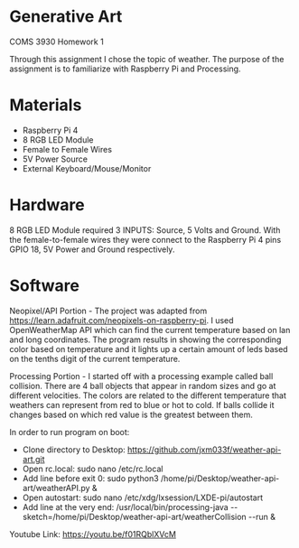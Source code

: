 # Generative Art
COMS 3930 Homework 1

Through this assignment I chose the topic of weather.
The purpose of the assignment is to familiarize with Raspberry Pi and Processing.

# Materials
- Raspberry Pi 4
- 8 RGB LED Module
- Female to Female Wires
- 5V Power Source
- External Keyboard/Mouse/Monitor

# Hardware
8 RGB LED Module required 3 INPUTS: Source, 5 Volts and Ground. With the female-to-female wires they were connect to the Raspberry Pi 4 pins GPIO 18, 5V Power and Ground respectively.

# Software
Neopixel/API Portion - The project was adapted from https://learn.adafruit.com/neopixels-on-raspberry-pi. I used OpenWeatherMap API which can find the current temperature based on lan and long coordinates. The program results in showing the corresponding color based on temperature and it lights up a certain amount of leds based on the tenths digit of the current temperature.

Processing Portion - I started off with a processing example called ball collision. There are 4 ball objects that appear in random sizes and go at different velocities. The colors are related to the different temperature that weathers can represent from red to blue or hot to cold. If balls collide it changes based on which red value is the greatest between them.

In order to run program on boot:
- Clone directory to Desktop: https://github.com/jxm033f/weather-api-art.git
- Open rc.local: sudo nano /etc/rc.local
- Add line before exit 0: sudo python3 /home/pi/Desktop/weather-api-art/weatherAPI.py &
- Open autostart: sudo nano /etc/xdg/lxsession/LXDE-pi/autostart
- Add line at the very end: /usr/local/bin/processing-java --sketch=/home/pi/Desktop/weather-api-art/weatherCollision --run &

Youtube Link: https://youtu.be/f01RQblXVcM

